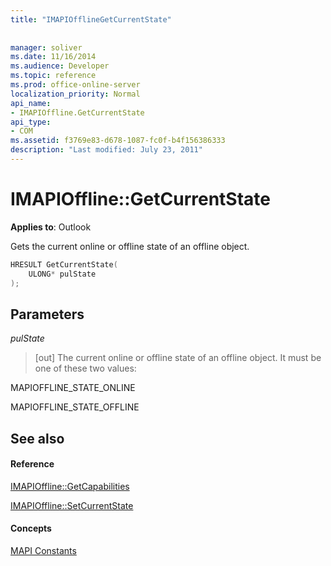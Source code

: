 ```yaml
---
title: "IMAPIOfflineGetCurrentState"
 
 
manager: soliver
ms.date: 11/16/2014
ms.audience: Developer
ms.topic: reference
ms.prod: office-online-server
localization_priority: Normal
api_name:
- IMAPIOffline.GetCurrentState
api_type:
- COM
ms.assetid: f3769e83-d678-1087-fc0f-b4f156386333
description: "Last modified: July 23, 2011"
---
```


# IMAPIOffline::GetCurrentState

  
  
**Applies to**: Outlook 
  
Gets the current online or offline state of an offline object.
  
```cpp
HRESULT GetCurrentState( 
    ULONG* pulState 
);
```

## Parameters

 _pulState_
  
> [out] The current online or offline state of an offline object. It must be one of these two values:
    
MAPIOFFLINE_STATE_ONLINE
  
> 
    
MAPIOFFLINE_STATE_OFFLINE
  
> 
    
## See also

#### Reference

[IMAPIOffline::GetCapabilities](imapioffline-getcapabilities.md)
  
[IMAPIOffline::SetCurrentState](imapioffline-setcurrentstate.md)
#### Concepts

[MAPI Constants](mapi-constants.md)

